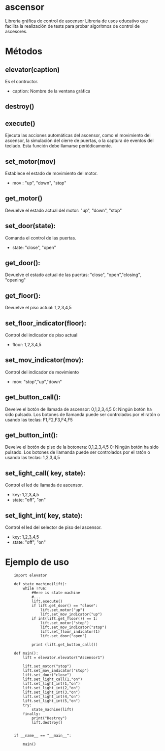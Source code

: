 # ascensor
Librería gráfica de control de ascensor
Libreria de usos educativo que facilita la realización de tests para probar algoritmos de control de ascesores.

# Métodos
## elevator(caption)
Es el contructor. 
* caption: Nombre de la ventana gráfica

## destroy()

## execute()
Ejecuta las acciones automáticas del ascensor, como el movimiento del ascensor, la simulación del cierre de puertas, 
o la captura de eventos del teclado.
Esta función debe llamarse periódicamente.

## set_motor(mov)
Establece el estado de movimiento del motor.
* mov : "up", "down", "stop"

## get_motor()
Devuelve el estado actual del motor: "up", "down", "stop"

## set_door(state):
Comanda el control de las puertas.
* state: "close", "open"

## get_door():
Devuelve el estado actual de las puertas: "close", "open","closing", "opening"
        
## get_floor():
Devuelve el piso actual: 1,2,3,4,5

## set_floor_indicator(floor):
Control del indicador de piso actual
* floor: 1,2,3,4,5

## set_mov_indicator(mov):
Control del indicador de movimiento
* mov: "stop","up","down"

## get_button_call():
Develve el botón de llamada de ascensor: 0,1,2,3,4,5
0: Ningún botón ha sido pulsado.
Los botones de llamanda puede ser controlados por el ratón o usando las teclas: F1,F2,F3,F4,F5

## get_button_int():
Develve el botón de piso de la botonera: 0,1,2,3,4,5
0: Ningún botón ha sido pulsado.
Los botones de llamanda puede ser controlados por el ratón o usando las teclas: 1,2,3,4,5

## set_light_call( key, state):
Control el led de llamada de ascensor.
* key: 1,2,3,4,5
* state: "off", "on"

## set_light_int( key, state):
Control el led del selector de piso del ascensor.
* key: 1,2,3,4,5
* state: "off", "on"

# Ejemplo de uso

        import elevator

        def state_machine(lift):
            while True:
                #Here is state machine
                #...
                lift.execute()
                if lift.get_door() == "close":
                    lift.set_motor("up")
                    lift.set_mov_indicator("up")
                if int(lift.get_floor()) == 1:
                    lift.set_motor("stop")
                    lift.set_mov_indicator("stop")
                    lift.set_floor_indicator(1)
                    lift.set_door("open")

                print (lift.get_button_call())

        def main():
            lift = elevator.elevator("Ascensor1")

            lift.set_motor("stop")
            lift.set_mov_indicator("stop")
            lift.set_door("close")
            lift.set_light_call(1,"on")
            lift.set_light_int(1,"on")
            lift.set_light_int(2,"on")
            lift.set_light_int(3,"on")
            lift.set_light_int(4,"on")
            lift.set_light_int(5,"on")
            try:
                state_machine(lift)    
            finally:
                print("Destroy")
                lift.destroy()
        

        if __name__ == "__main__":

            main()
        

